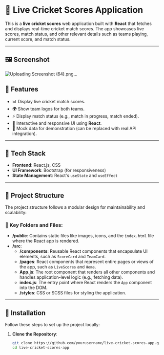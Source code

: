 # 🏏 Live Cricket Scores Application

This is a **live cricket scores** web application built with **React** that fetches and displays real-time cricket match scores. The app showcases live scores, match status, and other relevant details such as teams playing, current score, and match status.

---

## 🖼️ Screenshot

![Uploading Screenshot (64).png…]()








## 📝 Features

- 📊 Display live cricket match scores.
- 🌍 Show team logos for both teams.
- ⚡ Display match status (e.g., match in progress, match ended).
- 📱 Interactive and responsive UI using **React**.
- 🚀 Mock data for demonstration (can be replaced with real API integration).

---

## 🔧 Tech Stack

- **Frontend**: React.js, CSS
- **UI Framework**: Bootstrap (for responsiveness)
- **State Management**: React's `useState` and `useEffect`

---

## 📂 Project Structure

The project structure follows a modular design for maintainability and scalability:


### 📁 Key Folders and Files:

- **/public**: Contains static files like images, icons, and the `index.html` file where the React app is rendered.
- **/src**:
  - **/components**: Reusable React components that encapsulate UI elements, such as `ScoreCard` and `TeamCard`.
  - **/pages**: React components that represent entire pages or views of the app, such as `LiveScores` and `Home`.
  - **App.js**: The root component that renders all other components and handles application-level logic (e.g., fetching data).
  - **index.js**: The entry point where React renders the `App` component into the DOM.
  - **/styles**: CSS or SCSS files for styling the application.

---

## 🚀 Installation

Follow these steps to set up the project locally:

1. **Clone the Repository**:

   ```bash
   git clone https://github.com/yourusername/live-cricket-scores-app.git
   cd live-cricket-scores-app


